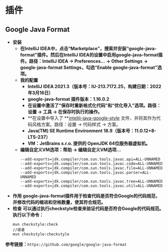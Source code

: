 # 插件

## Google Java Format

* **安装**
  * **在IntelliJ IDEA中，点击“Marketplace”，搜索并安装“google-java-format”插件。然后在IntelliJ IDEA的设置中启用google-java-format插件。路径：IntelliJ IDEA → Preferences... → Other Settings → google-java-format Settings，勾选“Enable google-java-format”选项。**
  * **我的配置**
    * **IntelliJ IDEA 2021.3（版本号：IU-213.7172.25，构建日期：2022年3月16日）**
    * **google-java-format 插件版本：1.16.0.2**
    * **在设置中激活了“保存时重新格式化代码”和“优化导入”选项。路径：设置 -> 工具 -> 在保存时执行的操作。**
    * **在设置中导入了 **[intellij-java-google-style](https://raw.githubusercontent.com/google/styleguide/gh-pages/intellij-java-google-style.xml) 文件，并将其作为代码风格方案。路径：设置 -> 代码样式 -> 方案。
    * **Java(TM) SE Runtime Environment 18.9（版本号：11.0.12+8-LTS-237）**
    * **VM：JetBrains s.r.o. 提供的 OpenJDK 64位服务器虚拟机。**
  * **编辑自定义VM选项：帮助 → 编辑自定义VM选项...**
    ```
    --add-exports=jdk.compiler/com.sun.tools.javac.api=ALL-UNNAMED
    --add-exports=jdk.compiler/com.sun.tools.javac.code=ALL-UNNAMED
    --add-exports=jdk.compiler/com.sun.tools.javac.file=ALL-UNNAMED
    --add-exports=jdk.compiler/com.sun.tools.javac.parser=ALL-UNNAMED
    --add-exports=jdk.compiler/com.sun.tools.javac.tree=ALL-UNNAMED
    --add-exports=jdk.compiler/com.sun.tools.javac.util=ALL-UNNAMED
    ```
* **作用**
  **google-java-format插件用于检查代码是否符合Google的代码规范，并修改代码的缩进和空格数量，使其符合规范。**
* **检查**
  **可以通过执行checkstyle检查来验证代码是否符合Google的代码规范。执行以下命令：**
  ```
  mvn checkstyle:check
  //或者
  mvn checkstyle:checkstyle
  ```

**参考链接：**`https://github.com/google/google-java-format`
